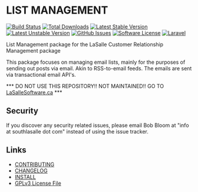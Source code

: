 # LIST MANAGEMENT

[![Build Status](https://img.shields.io/travis/lasallecrm/lasallecrm-l5-listmanagement-pkg/master.svg?style=flat-square)](https://travis-ci.org/lasallecrm/lasallecrm-l5-listmanagement-pkg)
[![Total Downloads](https://img.shields.io/packagist/dt/lasallecrm/listmanagement.svg?style=flat-square)](https://packagist.org/packages/lasallecrm/listmanagement)
[![Latest Stable Version](https://poser.pugx.org/lasallecrm/listmanagement/v/stable.svg)](https://packagist.org/packages/lasallecrm/listmanagement)
[![Latest Unstable Version](https://poser.pugx.org/lasallecrm/listmanagement/v/unstable.svg)](https://packagist.org/packages/lasallecrm/listmanagement)
[![GitHub Issues](https://img.shields.io/github/issues/lasallecrm/lasallecrm-l5-listmanagement-pkg.svg)](https://github.com/lasallecrm/lasallecrm-l5-listmanagement-pkg/issues)
[![Software License](https://img.shields.io/badge/license-GPLv3-brightgreen.svg?style=flat-square)](LICENSE.md)
[![Laravel](https://img.shields.io/badge/Laravel-v5-brightgreen.svg?style=flat-square)](http://laravel.com)


List Management package for the LaSalle Customer Relationship Management package

This package focuses on managing email lists, mainly for the purposes of sending out posts via email. Akin to RSS-to-email feeds. The emails are sent via transactional email API's. 

*** DO NOT USE THIS REPOSITORY!! NOT MAINTAINED!! GO TO [LaSalleSoftware.ca](https://lasallesoftware.ca) ***

## Security

If you discover any security related issues, please email Bob Bloom at "info at southlasalle dot com" instead of using the issue tracker.


## Links

* [CONTRIBUTING](CONTRIBUTING.md)
* [CHANGELOG](CHANGELOG.md)
* [INSTALL](INSTALL.md)
* [GPLv3 License File](LICENSE.md)



